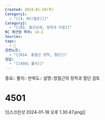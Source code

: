 ```yaml
---
Created: 2024-01-18(목)
Category1:
  - "[[4. RC(철콘)]]"
Category2:
  - "[[03. 철근상세, 정착과 이음]]"
RC 계산형 목차: 14-2
Sources: 
tags:
  - 🧮
관련노트:
  - "[[R14. 휨철근 정착, 절단]]"
정답:
  - "[[4501 풀이]]"
---
```

중요::
풀이::
반복도::
설명::정철근의 정착과 절단 검토


#  4501

![[스크린샷 2024-01-18 오후 1.30.47.png]]